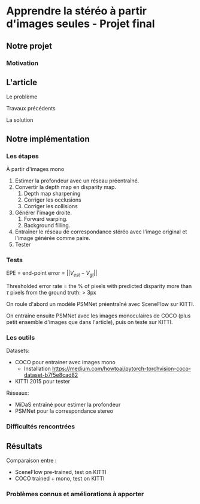 # Apprendre la stéréo à partir d'images seules - Projet final

## Notre projet

### Motivation



## L'article

Le problème

Travaux précédents

La solution

## Notre implémentation

### Les étapes

À partir d'images mono

1. Estimer la profondeur avec un réseau préentraîné.
2. Convertir la depth map en disparity map.
   1. Depth map sharpening
   2. Corriger les occlusions
   3. Corriger les collisions
3. Générer l'image droite.
   1. Forward warping.
   2. Background filling.
4. Entraîner le réseau de correspondance stéréo avec l'image original et l'image générée comme paire.
5. Tester

### Tests

EPE = end-point error = $||V_{est} - V_{gt}||$

Thresholded error rate = the % of pixels with predicted disparity more than $\tau$ pixels from the ground truth: > 3px

On roule d'abord un modèle PSMNet préentraîné avec SceneFlow sur KITTI.

On entraîne ensuite PSMNet avec les images monoculaires de COCO (plus petit ensemble d'images que dans l'article), puis on teste sur KITTI.

### Les outils

Datasets:

- COCO pour entrainer avec images mono
  - Installation https://medium.com/howtoai/pytorch-torchvision-coco-dataset-b7f5e8cad82
- KITTI 2015 pour tester

Réseaux:

- MiDaS entraîné pour estimer la profondeur
- PSMNet pour la correspondance stereo

### Difficultés rencontrées

## Résultats

Comparaison entre :

- SceneFlow pre-trained, test on KITTI
- COCO trained + mono, test on KITTI

### Problèmes connus et améliorations à apporter

